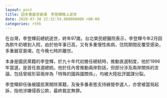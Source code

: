 ```yaml
---
layout: post
title: 因多重器官衰竭　李登輝晚上逝世
date: 2020-07-30 22:32:59.000000000 +08:00
categories: rthk
---
```


在台灣，李登輝前總統逝世，終年97歲。台北榮民總醫院表示，李登輝今年2月因為飲牛奶嗆到入院，由於他年事已高，又有多重慢性疾病，住院期間反覆受感染，多重器官衰竭，在今晚七時許離世。

本身是國民黨籍的李登輝，於九十年代初擔任總統時，推動直選制度，他於1996年當選，是首任直選總統。他於任內曾推動兩岸對話，但部分涉及兩岸關係的言論，包括曾經形容兩岸為「特殊的國與國關係」，均被大陸批評圖謀分裂。

李登輝卸任後被國民黨開除黨籍，及後多番表態支持綠營參選人，亦曾被當局起訴，指他涉嫌侵吞公款，最終裁定無罪。
